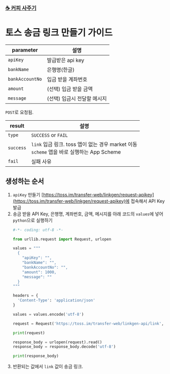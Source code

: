 ### [☕️ 커피 사주기](https://toss.im/_m/ZLAYjZ2q)

# 토스 송금 링크 만들기 가이드

|parameter|설명|
|----|----|
|`apiKey`|발급받은 api key|
|`bankName`|은행명(한글)|
|`bankAccountNo`|입금 받을 계좌번호|
|`amount`|(선택) 입금 받을 금액|
|`message`|(선택) 입금시 전달할 메시지|

`POST`로 요청됨.

|result|설명|
|----|----|
|`type`|`SUCCESS` or `FAIL`|
|`success`|`link` 입금 링크. toss 앱이 없는 경우 market 이동<br> `scheme` 앱을 바로 실행하는 App Scheme|
|`fail`|실패 사유|

## 생성하는 순서

1. `apiKey` 만들기
    [https://toss.im/transfer-web/linkgen/request-apikey](https://toss.im/transfer-web/linkgen/request-apikey)에 접속해서 API Key 발급
1. 송금 받을 API Key, 은행명, 계좌번호, 금액, 메시지를 아래 코드의 `values`에 넣어 `python`으로 실행하기
    ```python
    #-*- coding: utf-8 -*-

    from urllib.request import Request, urlopen

    values = """
      {
        "apiKey": "",
        "bankName": "",
        "bankAccountNo": "",
        "amount": 1000,
        "message": ""
      }
    """

    headers = {
      'Content-Type': 'application/json'
    }

    values = values.encode('utf-8')

    request = Request('https://toss.im/transfer-web/linkgen-api/link', data=values, headers=headers)

    print(request)

    response_body = urlopen(request).read()
    response_body = response_body.decode('utf-8')

    print(response_body)
    ```
1. 반환되는 값에서 `link` 값이 송금 링크.
